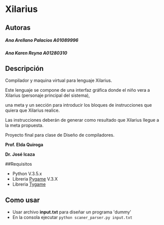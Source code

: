 # Xilarius

## Autoras
##### Ana Arellano Palacios A01089996
##### Ana Karen Reyna A01280310

## Descripción
Compilador y maquina virtual para lenguaje Xilarius.

Este lenguaje se compone de una interfaz gráfica donde el niño vera a Xilarius (personaje principal del sistema), 

una meta y un sección para introducir los bloques de instrucciones que quiera que Xilarius realice. 

Las instrucciones deberán de generar como resultado que Xilarius llegue a la meta propuesta.

Proyecto final para clase de Diseño de compiladores.

__Prof. Elda Quiroga__

__Dr. José Icaza__

##Requisitos
- Python V.3.5.x
- Libreria [Pygame](http://www.pygame.org/) V.3.X
- Libreria [Tygame](http://www.pygame.org/project-Tygame+-+GUI+Project-2081-.html)

## Como usar
- Usar archivo __input.txt__ para diseñar un programa 'dummy'
- En la consola ejecutar
` python scaner_parser.py input.txt `

